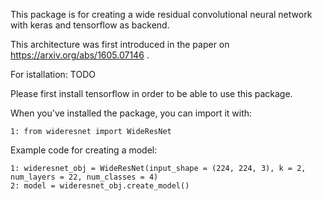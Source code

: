 This package is for creating a wide residual convolutional neural network with keras and tensorflow as backend.

This architecture was first introduced in the paper on https://arxiv.org/abs/1605.07146 .

For istallation: TODO

Please first install tensorflow in order to be able to use this package.

When you've installed the package, you can import it with:

	1: from wideresnet import WideResNet

Example code for creating a model:
	
	1: wideresnet_obj = WideResNet(input_shape = (224, 224, 3), k = 2, num_layers = 22, num_classes = 4)
	2: model = wideresnet_obj.create_model()